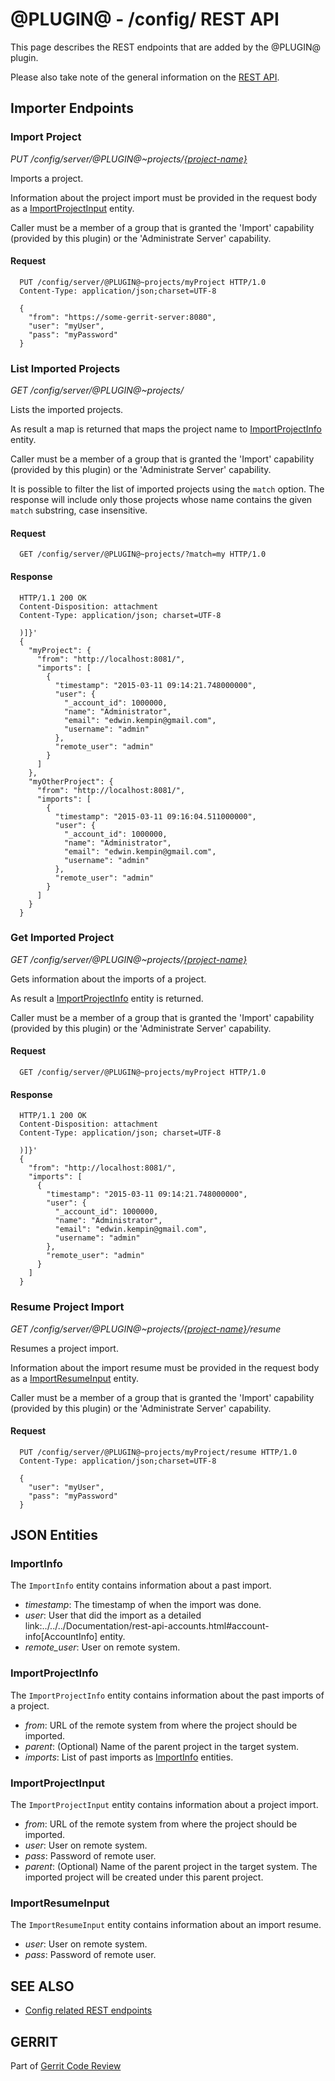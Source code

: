 @PLUGIN@ - /config/ REST API
============================

This page describes the REST endpoints that are added by the @PLUGIN@
plugin.

Please also take note of the general information on the
[REST API](../../../Documentation/rest-api.html).

<a id="importer-endpoints"> Importer Endpoints
----------------------------------------------

### <a id="import-project"> Import Project
_PUT /config/server/@PLUGIN@~projects/[\{project-name\}](../../../Documentation/rest-api-projects.html#project-name)_

Imports a project.

Information about the project import must be provided in the request
body as a [ImportProjectInput](#import-project-input)
entity.

Caller must be a member of a group that is granted the 'Import'
capability (provided by this plugin) or the 'Administrate Server'
capability.

#### Request

```
  PUT /config/server/@PLUGIN@~projects/myProject HTTP/1.0
  Content-Type: application/json;charset=UTF-8

  {
    "from": "https://some-gerrit-server:8080",
    "user": "myUser",
    "pass": "myPassword"
  }
```

### <a id="list-imported-projects"> List Imported Projects
_GET /config/server/@PLUGIN@~projects/_

Lists the imported projects.

As result a map is returned that maps the project name to
[ImportProjectInfo](#import-project-info) entity.

Caller must be a member of a group that is granted the 'Import'
capability (provided by this plugin) or the 'Administrate Server'
capability.

It is possible to filter the list of imported projects using the
`match` option. The response will include only those projects whose
name contains the given `match` substring, case insensitive.

#### Request

```
  GET /config/server/@PLUGIN@~projects/?match=my HTTP/1.0
```

#### Response

```
  HTTP/1.1 200 OK
  Content-Disposition: attachment
  Content-Type: application/json; charset=UTF-8

  )]}'
  {
    "myProject": {
      "from": "http://localhost:8081/",
      "imports": [
        {
          "timestamp": "2015-03-11 09:14:21.748000000",
          "user": {
            "_account_id": 1000000,
            "name": "Administrator",
            "email": "edwin.kempin@gmail.com",
            "username": "admin"
          },
          "remote_user": "admin"
        }
      ]
    },
    "myOtherProject": {
      "from": "http://localhost:8081/",
      "imports": [
        {
          "timestamp": "2015-03-11 09:16:04.511000000",
          "user": {
            "_account_id": 1000000,
            "name": "Administrator",
            "email": "edwin.kempin@gmail.com",
            "username": "admin"
          },
          "remote_user": "admin"
        }
      ]
    }
  }
```

### <a id="get-imported-project"> Get Imported Project
_GET /config/server/@PLUGIN@~projects/[\{project-name\}](../../../Documentation/rest-api-projects.html#project-name)_

Gets information about the imports of a project.

As result a [ImportProjectInfo](#import-project-info) entity is
returned.

Caller must be a member of a group that is granted the 'Import'
capability (provided by this plugin) or the 'Administrate Server'
capability.

#### Request

```
  GET /config/server/@PLUGIN@~projects/myProject HTTP/1.0
```

#### Response

```
  HTTP/1.1 200 OK
  Content-Disposition: attachment
  Content-Type: application/json; charset=UTF-8

  )]}'
  {
    "from": "http://localhost:8081/",
    "imports": [
      {
        "timestamp": "2015-03-11 09:14:21.748000000",
        "user": {
          "_account_id": 1000000,
          "name": "Administrator",
          "email": "edwin.kempin@gmail.com",
          "username": "admin"
        },
        "remote_user": "admin"
      }
    ]
  }
```

### <a id="resume-project-import"> Resume Project Import
_GET /config/server/@PLUGIN@~projects/[\{project-name\}](../../../Documentation/rest-api-projects.html#project-name)/resume_

Resumes a project import.

Information about the import resume must be provided in the request
body as a [ImportResumeInput](#import-resume-input) entity.

Caller must be a member of a group that is granted the 'Import'
capability (provided by this plugin) or the 'Administrate Server'
capability.

#### Request

```
  PUT /config/server/@PLUGIN@~projects/myProject/resume HTTP/1.0
  Content-Type: application/json;charset=UTF-8

  {
    "user": "myUser",
    "pass": "myPassword"
  }
```


<a id="json-entities">JSON Entities
-----------------------------------

### <a id="import-info"></a>ImportInfo

The `ImportInfo` entity contains information about a past import.

* _timestamp_: The timestamp of when the import was done.
* _user_: User that did the import as a detailed
link:../../../Documentation/rest-api-accounts.html#account-info[AccountInfo]
entity.
* _remote_user_: User on remote system.

### <a id="import-project-info"></a>ImportProjectInfo

The `ImportProjectInfo` entity contains information about the past
imports of a project.

* _from_: URL of the remote system from where the project should be
imported.
* _parent_: (Optional) Name of the parent project in the target system.
* _imports_: List of past imports as [ImportInfo](#import-info)
entities.

### <a id="import-project-input"></a>ImportProjectInput

The `ImportProjectInput` entity contains information about a project
import.

* _from_: URL of the remote system from where the project should be
imported.
* _user_: User on remote system.
* _pass_: Password of remote user.
* _parent_: (Optional) Name of the parent project in the target system.
The imported project will be created under this parent project.

### <a id="import-resume-input"></a>ImportResumeInput

The `ImportResumeInput` entity contains information about an import
resume.

* _user_: User on remote system.
* _pass_: Password of remote user.


SEE ALSO
--------

* [Config related REST endpoints](../../../Documentation/rest-api-config.html)

GERRIT
------
Part of [Gerrit Code Review](../../../Documentation/index.html)
